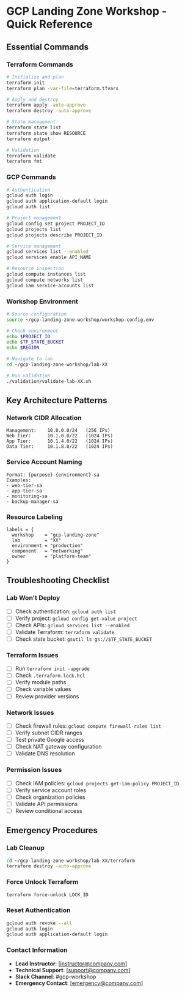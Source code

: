 # GCP Landing Zone Workshop - Quick Reference

## Essential Commands

### Terraform Commands
```bash
# Initialize and plan
terraform init
terraform plan -var-file=terraform.tfvars

# Apply and destroy
terraform apply -auto-approve
terraform destroy -auto-approve

# State management
terraform state list
terraform state show RESOURCE
terraform output

# Validation
terraform validate
terraform fmt
```

### GCP Commands
```bash
# Authentication
gcloud auth login
gcloud auth application-default login
gcloud auth list

# Project management
gcloud config set project PROJECT_ID
gcloud projects list
gcloud projects describe PROJECT_ID

# Service management
gcloud services list --enabled
gcloud services enable API_NAME

# Resource inspection
gcloud compute instances list
gcloud compute networks list
gcloud iam service-accounts list
```

### Workshop Environment
```bash
# Source configuration
source ~/gcp-landing-zone-workshop/workshop-config.env

# Check environment
echo $PROJECT_ID
echo $TF_STATE_BUCKET
echo $REGION

# Navigate to lab
cd ~/gcp-landing-zone-workshop/lab-XX

# Run validation
./validation/validate-lab-XX.sh
```

## Key Architecture Patterns

### Network CIDR Allocation
```
Management:    10.0.0.0/24   (256 IPs)
Web Tier:      10.1.0.0/22   (1024 IPs) 
App Tier:      10.1.4.0/22   (1024 IPs)
Data Tier:     10.1.8.0/22   (1024 IPs)
```

### Service Account Naming
```
Format: {purpose}-{environment}-sa
Examples:
- web-tier-sa
- app-tier-sa  
- monitoring-sa
- backup-manager-sa
```

### Resource Labeling
```hcl
labels = {
  workshop    = "gcp-landing-zone"
  lab         = "XX"
  environment = "production"
  component   = "networking"
  owner       = "platform-team"
}
```

## Troubleshooting Checklist

### Lab Won't Deploy
- [ ] Check authentication: `gcloud auth list`
- [ ] Verify project: `gcloud config get-value project`
- [ ] Check APIs: `gcloud services list --enabled`
- [ ] Validate Terraform: `terraform validate`
- [ ] Check state bucket: `gsutil ls gs://$TF_STATE_BUCKET`

### Terraform Issues
- [ ] Run `terraform init -upgrade`
- [ ] Check `.terraform.lock.hcl`
- [ ] Verify module paths
- [ ] Check variable values
- [ ] Review provider versions

### Network Issues  
- [ ] Check firewall rules: `gcloud compute firewall-rules list`
- [ ] Verify subnet CIDR ranges
- [ ] Test private Google access
- [ ] Check NAT gateway configuration
- [ ] Validate DNS resolution

### Permission Issues
- [ ] Check IAM policies: `gcloud projects get-iam-policy PROJECT_ID`
- [ ] Verify service account roles
- [ ] Check organization policies
- [ ] Validate API permissions
- [ ] Review conditional access

## Emergency Procedures

### Lab Cleanup
```bash
cd ~/gcp-landing-zone-workshop/lab-XX/terraform
terraform destroy -auto-approve
```

### Force Unlock Terraform
```bash
terraform force-unlock LOCK_ID
```

### Reset Authentication
```bash
gcloud auth revoke --all
gcloud auth login
gcloud auth application-default login
```

### Contact Information
- **Lead Instructor**: [instructor@company.com]
- **Technical Support**: [support@company.com]  
- **Slack Channel**: #gcp-workshop
- **Emergency Contact**: [emergency@company.com]

